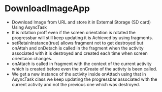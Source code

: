 # DownloadImageApp
- Download Image from URL and store it in External Storage (SD card) Using AsyncTask
- It is rotation proff even if the screen orientation is rotated the progressbar will still keep updating it is Achieved by using fragments.
- setRetainInstance(true) allows fragment not to get destroyed but onAttah and onDetach is called in the fragment when the activity associated with it is destroyed and created each time when screen orientaion changes. 
- onAttach is called in fragment with the context of the current activity which is created before even the onCreate of the activty is been  called.
- We get a new instance of the activity inside onAttach using that in AsyncTask class we keep updating the progressbar associated 
with the current activity and not the previous one which was destroyed.
